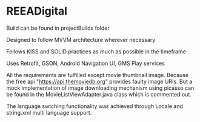 # REEADigital

Build can be found in projectBuilds folder

Designed to follow MVVM architecture wherever necessary

Follows KISS and SOLID practices as much as possible in the timeframe

Uses Retrofit, GSON, Android Navigation UI, GMS Play services

All the requirements are fulfilled except movie thumbnail image. Because the free api "https://api.themoviedb.org" provides faulty image URIs.
But a mock implementation of image downloading mechanism using picasso can be found in the MovieListViewAdapter.java class which is commented out.

The language swtching functionality was achieved through Locale and string.xml multi language support.

